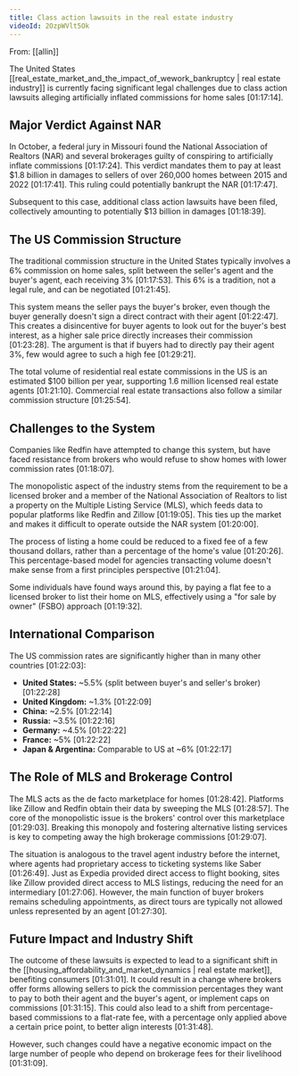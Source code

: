 ```yaml
---
title: Class action lawsuits in the real estate industry
videoId: 2OzpWVlt5Ok
---
```


From: [[allin]] <br/> 

The United States [[real_estate_market_and_the_impact_of_wework_bankruptcy | real estate industry]] is currently facing significant legal challenges due to class action lawsuits alleging artificially inflated commissions for home sales <a class="yt-timestamp" data-t="01:17:14">[01:17:14]</a>.

## Major Verdict Against NAR

In October, a federal jury in Missouri found the National Association of Realtors (NAR) and several brokerages guilty of conspiring to artificially inflate commissions <a class="yt-timestamp" data-t="01:17:24">[01:17:24]</a>. This verdict mandates them to pay at least $1.8 billion in damages to sellers of over 260,000 homes between 2015 and 2022 <a class="yt-timestamp" data-t="01:17:41">[01:17:41]</a>. This ruling could potentially bankrupt the NAR <a class="yt-timestamp" data-t="01:17:47">[01:17:47]</a>.

Subsequent to this case, additional class action lawsuits have been filed, collectively amounting to potentially $13 billion in damages <a class="yt-timestamp" data-t="01:18:39">[01:18:39]</a>.

## The US Commission Structure

The traditional commission structure in the United States typically involves a 6% commission on home sales, split between the seller's agent and the buyer's agent, each receiving 3% <a class="yt-timestamp" data-t="01:17:53">[01:17:53]</a>. This 6% is a tradition, not a legal rule, and can be negotiated <a class="yt-timestamp" data-t="01:21:45">[01:21:45]</a>.

This system means the seller pays the buyer's broker, even though the buyer generally doesn't sign a direct contract with their agent <a class="yt-timestamp" data-t="01:22:47">[01:22:47]</a>. This creates a disincentive for buyer agents to look out for the buyer's best interest, as a higher sale price directly increases their commission <a class="yt-timestamp" data-t="01:23:28">[01:23:28]</a>. The argument is that if buyers had to directly pay their agent 3%, few would agree to such a high fee <a class="yt-timestamp" data-t="01:29:21">[01:29:21]</a>.

The total volume of residential real estate commissions in the US is an estimated $100 billion per year, supporting 1.6 million licensed real estate agents <a class="yt-timestamp" data-t="01:21:10">[01:21:10]</a>. Commercial real estate transactions also follow a similar commission structure <a class="yt-timestamp" data-t="01:25:54">[01:25:54]</a>.

## Challenges to the System

Companies like Redfin have attempted to change this system, but have faced resistance from brokers who would refuse to show homes with lower commission rates <a class="yt-timestamp" data-t="01:18:07">[01:18:07]</a>.

The monopolistic aspect of the industry stems from the requirement to be a licensed broker and a member of the National Association of Realtors to list a property on the Multiple Listing Service (MLS), which feeds data to popular platforms like Redfin and Zillow <a class="yt-timestamp" data-t="01:19:05">[01:19:05]</a>. This ties up the market and makes it difficult to operate outside the NAR system <a class="yt-timestamp" data-t="01:20:00">[01:20:00]</a>.

The process of listing a home could be reduced to a fixed fee of a few thousand dollars, rather than a percentage of the home's value <a class="yt-timestamp" data-t="01:20:26">[01:20:26]</a>. This percentage-based model for agencies transacting volume doesn't make sense from a first principles perspective <a class="yt-timestamp" data-t="01:21:04">[01:21:04]</a>.

Some individuals have found ways around this, by paying a flat fee to a licensed broker to list their home on MLS, effectively using a "for sale by owner" (FSBO) approach <a class="yt-timestamp" data-t="01:19:32">[01:19:32]</a>.

## International Comparison

The US commission rates are significantly higher than in many other countries <a class="yt-timestamp" data-t="01:22:03">[01:22:03]</a>:
*   **United States:** ~5.5% (split between buyer's and seller's broker) <a class="yt-timestamp" data-t="01:22:28">[01:22:28]</a>
*   **United Kingdom:** ~1.3% <a class="yt-timestamp" data-t="01:22:09">[01:22:09]</a>
*   **China:** ~2.5% <a class="yt-timestamp" data-t="01:22:14">[01:22:14]</a>
*   **Russia:** ~3.5% <a class="yt-timestamp" data-t="01:22:16">[01:22:16]</a>
*   **Germany:** ~4.5% <a class="yt-timestamp" data-t="01:22:22">[01:22:22]</a>
*   **France:** ~5% <a class="yt-timestamp" data-t="01:22:22">[01:22:22]</a>
*   **Japan & Argentina:** Comparable to US at ~6% <a class="yt-timestamp" data-t="01:22:17">[01:22:17]</a>

## The Role of MLS and Brokerage Control

The MLS acts as the de facto marketplace for homes <a class="yt-timestamp" data-t="01:28:42">[01:28:42]</a>. Platforms like Zillow and Redfin obtain their data by sweeping the MLS <a class="yt-timestamp" data-t="01:28:57">[01:28:57]</a>. The core of the monopolistic issue is the brokers' control over this marketplace <a class="yt-timestamp" data-t="01:29:03">[01:29:03]</a>. Breaking this monopoly and fostering alternative listing services is key to competing away the high brokerage commissions <a class="yt-timestamp" data-t="01:29:07">[01:29:07]</a>.

The situation is analogous to the travel agent industry before the internet, where agents had proprietary access to ticketing systems like Saber <a class="yt-timestamp" data-t="01:26:49">[01:26:49]</a>. Just as Expedia provided direct access to flight booking, sites like Zillow provided direct access to MLS listings, reducing the need for an intermediary <a class="yt-timestamp" data-t="01:27:06">[01:27:06]</a>. However, the main function of buyer brokers remains scheduling appointments, as direct tours are typically not allowed unless represented by an agent <a class="yt-timestamp" data-t="01:27:30">[01:27:30]</a>.

## Future Impact and Industry Shift

The outcome of these lawsuits is expected to lead to a significant shift in the [[housing_affordability_and_market_dynamics | real estate market]], benefiting consumers <a class="yt-timestamp" data-t="01:31:01">[01:31:01]</a>. It could result in a change where brokers offer forms allowing sellers to pick the commission percentages they want to pay to both their agent and the buyer's agent, or implement caps on commissions <a class="yt-timestamp" data-t="01:31:15">[01:31:15]</a>. This could also lead to a shift from percentage-based commissions to a flat-rate fee, with a percentage only applied above a certain price point, to better align interests <a class="yt-timestamp" data-t="01:31:48">[01:31:48]</a>.

However, such changes could have a negative economic impact on the large number of people who depend on brokerage fees for their livelihood <a class="yt-timestamp" data-t="01:31:09">[01:31:09]</a>.
